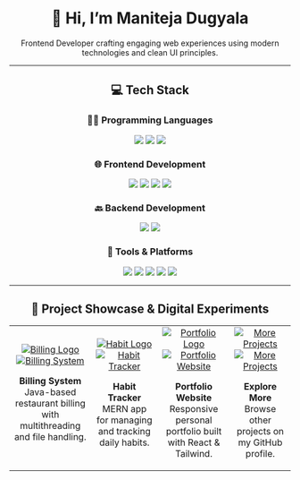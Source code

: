 <div align="center">
  <h1>👋 Hi, I’m Maniteja Dugyala</h1>
  <p>Frontend Developer crafting engaging web experiences using modern technologies and clean UI principles.</p>
</div>

---

<h2 align="center">💻 Tech Stack</h2>

<h3 align="center">👨‍💻 Programming Languages</h3>
<p align="center">
  <img src="https://img.shields.io/badge/Python-3776AB?style=for-the-badge&logo=python&logoColor=white" />
  <img src="https://img.shields.io/badge/Java-007396?style=for-the-badge&logo=java&logoColor=white" />
  <img src="https://img.shields.io/badge/SQL-003B57?style=for-the-badge&logo=mysql&logoColor=white" />
</p>

<h3 align="center">🌐 Frontend Development</h3>
<p align="center">
  <img src="https://img.shields.io/badge/React-61DAFB?style=for-the-badge&logo=react&logoColor=black" />
  <img src="https://img.shields.io/badge/HTML5-E34F26?style=for-the-badge&logo=html5&logoColor=white" />
  <img src="https://img.shields.io/badge/CSS3-1572B6?style=for-the-badge&logo=css3&logoColor=white" />
  <img src="https://img.shields.io/badge/Tailwind_CSS-38B2AC?style=for-the-badge&logo=tailwind-css&logoColor=white" />
</p>

<h3 align="center">🔙 Backend Development</h3>
<p align="center">
  <img src="https://img.shields.io/badge/Node.js-339933?style=for-the-badge&logo=nodedotjs&logoColor=white" />
  <img src="https://img.shields.io/badge/MongoDB-4EA94B?style=for-the-badge&logo=mongodb&logoColor=white" />
</p>

<h3 align="center">🧰 Tools & Platforms</h3>
<p align="center">
  <img src="https://img.shields.io/badge/Git-F05032?style=for-the-badge&logo=git&logoColor=white" />
  <img src="https://img.shields.io/badge/GitHub-181717?style=for-the-badge&logo=github&logoColor=white" />
  <img src="https://img.shields.io/badge/Postman-FF6C37?style=for-the-badge&logo=postman&logoColor=white" />
  <img src="https://img.shields.io/badge/Vercel-000000?style=for-the-badge&logo=vercel&logoColor=white" />
  <img src="https://img.shields.io/badge/Figma-F24E1E?style=for-the-badge&logo=figma&logoColor=white" />
</p>

---

<h2 align="center">🎨 Project Showcase & Digital Experiments</h2>

<div align="center">
  <table>
    <tr>
      <td align="center" width="220px">
        <a href="https://github.com/ManitejaDugyala/Billing-System">
          <img src="https://img.icons8.com/color/48/receipt.png" alt="Billing Logo" />
          <br />
          <img src="https://via.placeholder.com/200x100/fb923c/ffffff?text=Billing+System" alt="Billing System" />
        </a>
        <p><strong>Billing System</strong><br/>Java-based restaurant billing with multithreading and file handling.</p>
      </td>
      <td align="center" width="220px">
        <a href="https://github.com/ManitejaDugyala/Habit-Tracker">
          <img src="https://img.icons8.com/color/48/habits.png" alt="Habit Logo" />
          <br />
          <img src="https://via.placeholder.com/200x100/38bdf8/ffffff?text=Habit+Tracker" alt="Habit Tracker" />
        </a>
        <p><strong>Habit Tracker</strong><br/>MERN app for managing and tracking daily habits.</p>
      </td>
      <td align="center" width="220px">
        <a href="https://github.com/ManitejaDugyala/Portfolio-Website">
          <img src="https://img.icons8.com/color/48/domain.png" alt="Portfolio Logo" />
          <br />
          <img src="https://via.placeholder.com/200x100/86efac/000000?text=Portfolio+Site" alt="Portfolio Website" />
        </a>
        <p><strong>Portfolio Website</strong><br/>Responsive personal portfolio built with React & Tailwind.</p>
      </td>
      <td align="center" width="220px">
        <a href="https://github.com/ManitejaDugyala">
          <img src="https://img.icons8.com/external-flaticons-flat-flat-icons/48/project.png" alt="More Projects" />
          <br />
          <img src="https://via.placeholder.com/200x100/f0abfc/000000?text=More+Projects" alt="More Projects" />
        </a>
        <p><strong>Explore More</strong><br/>Browse other projects on my GitHub profile.</p>
      </td>
    </tr>
  </table>
</div>
